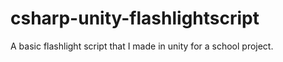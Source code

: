 # csharp-unity-flashlightscript
A basic flashlight script that I made in unity for a school project.
